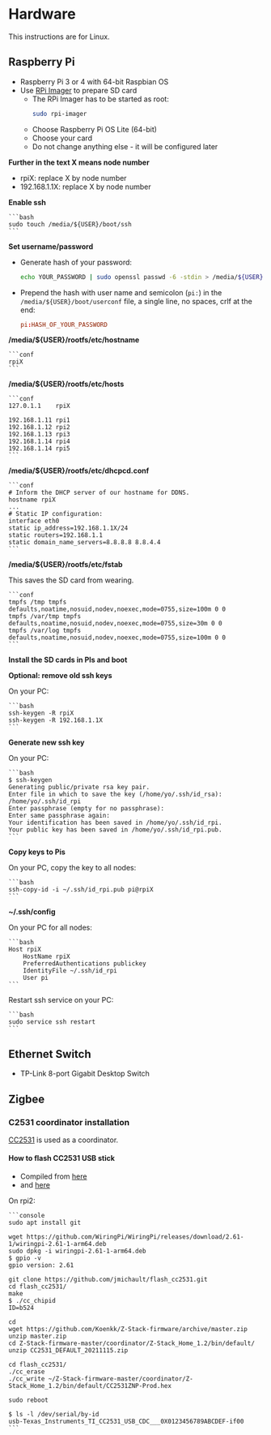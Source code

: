 # Hardware

This instructions are for Linux.
## Raspberry Pi

* Raspberry Pi 3 or 4 with 64-bit Raspbian OS
* Use [RPi Imager](https://projects.raspberrypi.org/en/projects/raspberry-pi-setting-up/2) to prepare SD card
  * The RPi Imager has to be started as root:
    ```bash
    sudo rpi-imager
    ```  
  * Choose Raspberry Pi OS Lite (64-bit)
  * Choose your card
  * Do not change anything else - it will be configured later

**Further in the text X means node number**

* rpiX: replace X by node number
* 192.168.1.1X: replace X by node number

**Enable ssh**

    ```bash
    sudo touch /media/${USER}/boot/ssh
    ```

**Set username/password**

* Generate hash of your password:

    ```bash
    echo YOUR_PASSWORD | sudo openssl passwd -6 -stdin > /media/${USER}/boot/userconf
    ```

* Prepend the hash with user name and semicolon (`pi:`) in the `/media/${USER}/boot/userconf` file, a single line, no spaces, crlf at the end:

    ```conf
    pi:HASH_OF_YOUR_PASSWORD

    ```

**/media/${USER}/rootfs/etc/hostname**

    ```conf
    rpiX
    ```

**/media/${USER}/rootfs/etc/hosts**

    ```conf
    127.0.1.1    rpiX
    
    192.168.1.11 rpi1
    192.168.1.12 rpi2
    192.168.1.13 rpi3
    192.168.1.14 rpi4
    192.168.1.14 rpi5
    ```

**/media/${USER}/rootfs/etc/dhcpcd.conf**

    ```conf
    # Inform the DHCP server of our hostname for DDNS.
    hostname rpiX
    ...
    # Static IP configuration:
    interface eth0
    static ip_address=192.168.1.1X/24
    static routers=192.168.1.1
    static domain_name_servers=8.8.8.8 8.8.4.4
    ```

**/media/${USER}/rootfs/etc/fstab**

This saves the SD card from wearing.

    ```conf
    tmpfs /tmp tmpfs     defaults,noatime,nosuid,nodev,noexec,mode=0755,size=100m 0 0
    tmpfs /var/tmp tmpfs defaults,noatime,nosuid,nodev,noexec,mode=0755,size=30m 0 0
    tmpfs /var/log tmpfs defaults,noatime,nosuid,nodev,noexec,mode=0755,size=100m 0 0
    ```

**Install the SD cards in PIs and boot**

**Optional: remove old ssh keys**

On your PC:

    ```bash
    ssh-keygen -R rpiX
    ssh-keygen -R 192.168.1.1X
    ```

**Generate new ssh key**

On your PC:

    ```bash
    $ ssh-keygen
    Generating public/private rsa key pair.
    Enter file in which to save the key (/home/yo/.ssh/id_rsa): /home/yo/.ssh/id_rpi
    Enter passphrase (empty for no passphrase): 
    Enter same passphrase again: 
    Your identification has been saved in /home/yo/.ssh/id_rpi.
    Your public key has been saved in /home/yo/.ssh/id_rpi.pub.
    ```

**Copy keys to Pis**

On your PC, copy the key to all nodes:

    ```bash
    ssh-copy-id -i ~/.ssh/id_rpi.pub pi@rpiX
    ```

**~/.ssh/config**

On your PC for all nodes:

    ```bash
    Host rpiX
        HostName rpiX
        PreferredAuthentications publickey
        IdentityFile ~/.ssh/id_rpi
        User pi
    ```

Restart ssh service on your PC:
    
    ```bash
    sudo service ssh restart
    ```

## Ethernet Switch

* TP-Link 8-port Gigabit Desktop Switch

## Zigbee

### C2531 coordinator installation

[CC2531](https://www.ti.com/product/CC2531) is used as a coordinator.

#### How to flash CC2531 USB stick

* Compiled from [here](https://www.zigbee2mqtt.io/guide/adapters/flashing/alternative_flashing_methods.html)
* and [here](https://lemariva.com/blog/2019/08/zigbee-flashing-cc2531-using-raspberry-pi-without-cc-debugger)

On rpi2:

    ```console
    sudo apt install git

    wget https://github.com/WiringPi/WiringPi/releases/download/2.61-1/wiringpi-2.61-1-arm64.deb
    sudo dpkg -i wiringpi-2.61-1-arm64.deb 
    $ gpio -v
    gpio version: 2.61

    git clone https://github.com/jmichault/flash_cc2531.git
    cd flash_cc2531/
    make
    $ ./cc_chipid 
    ID=b524

    cd
    wget https://github.com/Koenkk/Z-Stack-firmware/archive/master.zip
    unzip master.zip 
    cd Z-Stack-firmware-master/coordinator/Z-Stack_Home_1.2/bin/default/
    unzip CC2531_DEFAULT_20211115.zip 

    cd flash_cc2531/
    ./cc_erase 
    ./cc_write ~/Z-Stack-firmware-master/coordinator/Z-Stack_Home_1.2/bin/default/CC2531ZNP-Prod.hex 

    sudo reboot

    $ ls -l /dev/serial/by-id
    usb-Texas_Instruments_TI_CC2531_USB_CDC___0X0123456789ABCDEF-if00
    ```
